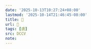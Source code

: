 ```yaml
---
date: '2025-10-13T10:27:24+08:00'
lastmod: '2025-10-14T21:46:45-08:00'
title: 􁧈
url: 􁧈
tags: [虞]
src: DCCV
note:
---
```

